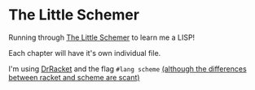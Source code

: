 # The Little Schemer

Running through [The Little Schemer](https://mitpress.mit.edu/books/little-schemer-fourth-edition) to learn me a LISP!

Each chapter will have it's own individual file.

I'm using [DrRacket](https://docs.racket-lang.org/drracket/) and the flag `#lang scheme`
[(although the differences between racket and scheme are scant)](https://stackoverflow.com/a/3358638)
